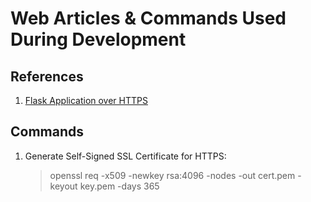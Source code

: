 # Web Articles & Commands Used During Development

## References

1. [Flask Application over HTTPS](https://blog.miguelgrinberg.com/post/running-your-flask-application-over-https)

## Commands

1. Generate Self-Signed SSL Certificate for HTTPS:  
   > openssl req -x509 -newkey rsa:4096 -nodes -out cert.pem -keyout key.pem -days 365
